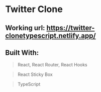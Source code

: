 # Twitter Clone


## Working url: https://twitter-clonetypescript.netlify.app/


## Built With:

> React, React Router, React Hooks

> React Sticky Box

> TypeScript
